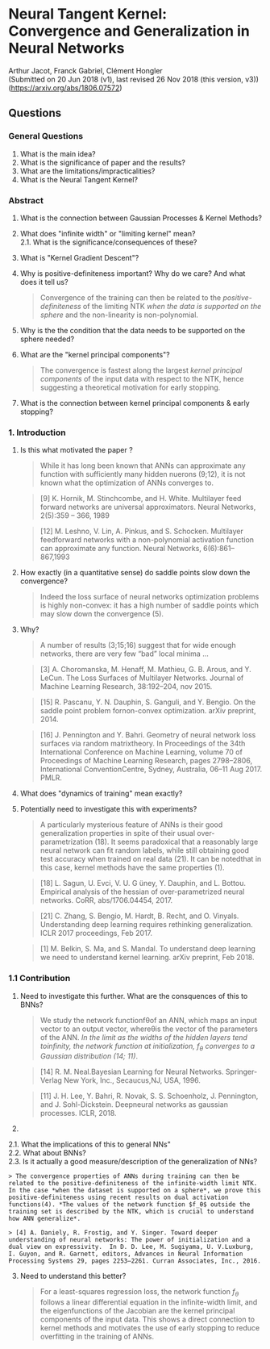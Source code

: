 # Neural Tangent Kernel: Convergence and Generalization in Neural Networks
Arthur Jacot, Franck Gabriel, Clément Hongler  
(Submitted on 20 Jun 2018 (v1), last revised 26 Nov 2018 (this version, v3))  
(https://arxiv.org/abs/1806.07572)


## Questions

### General Questions

1. What is the main idea?
2. What is the significance of paper and the results?
3. What are the limitations/impracticalities?
4. What is the Neural Tangent Kernel?
### Abstract

1. What is the connection between Gaussian Processes & Kernel Methods?

2. What does "infinite width" or "limiting kernel" mean?  
2.1. What is the significance/consequences of these?

3. What is "Kernel Gradient Descent"?

4. Why is positive-definiteness important? Why do we care? And what does it tell us?

    > Convergence of the training can then be related to the *positive-definiteness* of the limiting NTK *when the data is supported on the sphere* and the non-linearity is non-polynomial.

5. Why is the the condition that the data needs to be supported on the sphere needed?

6. What are the "kernel principal components"?

    > The convergence is fastest along the largest *kernel principal components* of the input data with respect to the NTK, hence suggesting a theoretical motivation for early stopping.

7. What is the connection between kernel principal components & early stopping?

### 1. Introduction

1. Is this what motivated the paper ?

    > While it has long been known that ANNs can approximate any function with sufficiently many hidden nuerons (9;12), it is not known what the optimization of ANNs converges to.

    > [9] K. Hornik, M. Stinchcombe, and H. White.  Multilayer feed forward networks are universal approximators. Neural Networks, 2(5):359 – 366, 1989

    > [12] M. Leshno, V. Lin, A. Pinkus, and S. Schocken. Multilayer feedforward networks with a non-polynomial activation function can approximate any function. Neural Networks, 6(6):861–867,1993

2. How exactly (in a quantitative sense) do saddle points slow down the convergence?
    > Indeed the loss surface of neural networks optimization problems is highly non-convex: it has a high number of saddle points which may slow down the convergence (5).

3. Why?

    > A number of results (3;15;16) suggest that for wide enough networks, there are very few “bad” local minima ...

    > [3] A. Choromanska, M. Henaff, M. Mathieu, G. B. Arous, and Y. LeCun. The Loss Surfaces of Multilayer Networks. Journal of Machine Learning Research, 38:192–204, nov 2015.
    
    > [15] R. Pascanu,  Y. N. Dauphin,  S. Ganguli,  and Y. Bengio.   On the saddle point problem fornon-convex optimization. arXiv preprint, 2014.
    
    > [16] J. Pennington and Y. Bahri.   Geometry of neural network loss surfaces via random matrixtheory. In Proceedings of the 34th International Conference on Machine Learning, volume 70 of Proceedings of Machine Learning Research, pages 2798–2806, International ConventionCentre, Sydney, Australia, 06–11 Aug 2017. PMLR.

4. What does "dynamics of training" mean exactly?

5. Potentially need to investigate this with experiments?

    > A particularly mysterious feature of ANNs is their good generalization properties in spite of their usual over-parametrization (18). It seems paradoxical that a reasonably large neural network can fit random labels, while still obtaining good test accuracy when trained on real data (21). It can be notedthat in this case, kernel methods have the same properties (1).
    
    > [18] L. Sagun, U. Evci, V. U. G ̈uney, Y. Dauphin, and L. Bottou. Empirical analysis of the hessian of over-parametrized neural networks. CoRR, abs/1706.04454, 2017.
    
    > [21] C. Zhang, S. Bengio, M. Hardt, B. Recht, and O. Vinyals. Understanding deep learning requires rethinking generalization. ICLR 2017 proceedings, Feb 2017.
    
    > [1] M. Belkin, S. Ma, and S. Mandal. To understand deep learning we need to understand kernel learning. arXiv preprint, Feb 2018.

### 1.1 Contribution

1. Need to investigate this further. What are the consquences of this to BNNs?

    > We study the network functionfθof an ANN, which maps an input vector to an output vector, whereθis the vector of the parameters of the ANN. *In the limit as the widths of the hidden layers tend toinfinity, the network function at initialization, $f_θ$ converges to a Gaussian distribution (14; 11)*.
    
    > [14] R. M. Neal.Bayesian Learning for Neural Networks. Springer-Verlag New York, Inc., Secaucus,NJ, USA, 1996.
    
    > [11] J. H. Lee, Y. Bahri, R. Novak, S. S. Schoenholz, J. Pennington, and J. Sohl-Dickstein.  Deepneural networks as gaussian processes. ICLR, 2018.

2.   
2.1. What the implications of this to general NNs"  
2.2. What about BNNs?  
2.3. Is it actually a good measure/description of the generalization of NNs?

    > The convergence properties of ANNs during training can then be related to the positive-definiteness of the infinite-width limit NTK. In the case *when the dataset is supported on a sphere*, we prove this positive-definiteness using recent results on dual activation functions(4). *The values of the network function $f_θ$ outside the training set is described by the NTK, which is crucial to understand how ANN generalize*.
    
    > [4] A. Daniely, R. Frostig, and Y. Singer. Toward deeper understanding of neural networks: The power of initialization and a dual view on expressivity.  In D. D. Lee, M. Sugiyama, U. V.Luxburg, I. Guyon, and R. Garnett, editors, Advances in Neural Information Processing Systems 29, pages 2253–2261. Curran Associates, Inc., 2016.

3. Need to understand this better?

    > For a least-squares regression loss, the network function $f_θ$ follows a linear differential equation in the infinite-width limit, and the eigenfunctions of the Jacobian are the kernel principal components of the input data. This shows a direct connection to kernel methods and motivates the use of early stopping to reduce overfitting in the training of ANNs.